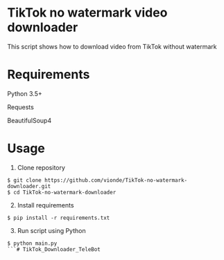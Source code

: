 # TikTok no watermark video downloader
This script shows how to download video from TikTok without watermark

# Requirements
Python 3.5+

Requests

BeautifulSoup4

# Usage
1. Clone repository
```
$ git clone https://github.com/vionde/TikTok-no-watermark-downloader.git
$ cd TikTok-no-watermark-downloader
```
2. Install requirements
```
$ pip install -r requirements.txt
```
3. Run script using Python
```
$ python main.py
```#   T i k T o k _ D o w n l o a d e r _ T e l e B o t  
 